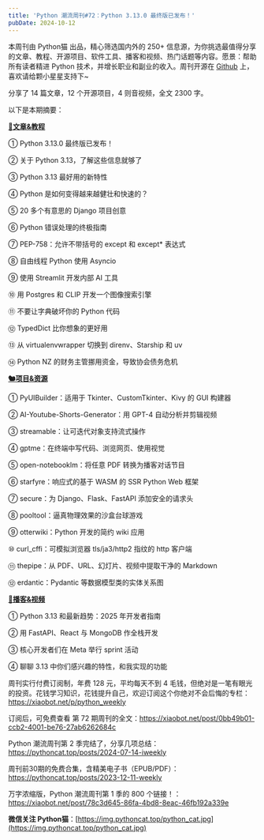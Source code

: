 ```yaml
---
title: 'Python 潮流周刊#72：Python 3.13.0 最终版已发布！'
pubDate: 2024-10-12
---
```


本周刊由 Python猫 出品，精心筛选国内外的 250+ 信息源，为你挑选最值得分享的文章、教程、开源项目、软件工具、播客和视频、热门话题等内容。愿景：帮助所有读者精进 Python 技术，并增长职业和副业的收入。周刊开源在 [Github](https://github.com/chinesehuazhou/python-weekly) 上，喜欢请给颗小星星支持下~

分享了 14 篇文章，12 个开源项目，4 则音视频，全文 2300 字。

以下是本期摘要： 

**[🦄文章&教程](https://xiaobot.net/p/python_weekly)** 


① Python 3.13.0 最终版已发布！

② 关于 Python 3.13，了解这些信息就够了

③ Python 3.13 最好用的新特性

④ Python 是如何变得越来越健壮和快速的？

⑤ 20 多个有意思的 Django 项目创意

⑥ Python 错误处理的终极指南

⑦ PEP-758：允许不带括号的 except 和 except\* 表达式

⑧ 自由线程 Python 使用 Asyncio

⑨ 使用 Streamlit 开发内部 AI 工具

⑩ 用 Postgres 和 CLIP 开发一个图像搜索引擎

⑪ 不要让字典破坏你的 Python 代码

⑫ TypedDict 比你想象的更好用

⑬ 从 virtualenvwrapper 切换到 direnv、Starship 和 uv

⑭ Python NZ 的财务主管挪用资金，导致协会债务危机

**[🐿️项目&资源](https://xiaobot.net/p/python_weekly)** 


① PyUIBuilder：适用于 Tkinter、CustomTkinter、Kivy 的 GUI 构建器

② AI-Youtube-Shorts-Generator：用 GPT-4 自动分析并剪辑视频

③ streamable：让可迭代对象支持流式操作

④ gptme：在终端中写代码、浏览网页、使用视觉

⑤ open-notebooklm：将任意 PDF 转换为播客对话节目

⑥ starfyre：响应式的基于 WASM 的 SSR Python Web 框架

⑦ secure：为 Django、Flask、FastAPI 添加安全的请求头

⑧ pooltool：逼真物理效果的沙盒台球游戏

⑨ otterwiki：Python 开发的简约 wiki 应用

⑩ curl_cffi：可模拟浏览器 tls/ja3/http2 指纹的 http 客户端

⑪ thepipe：从 PDF、URL、幻灯片、视频中提取干净的 Markdown

⑫ erdantic：Pydantic 等数据模型类的实体关系图

**[🐢播客&视频](https://xiaobot.net/p/python_weekly)** 


① Python 3.13 和最新趋势：2025 年开发者指南

② 用 FastAPI、React 与 MongoDB 作全栈开发

③ 核心开发者们在 Meta 举行 sprint 活动

④ 聊聊 3.13 中你们感兴趣的特性，和我实现的功能



周刊实行付费订阅制，年费 128 元，平均每天不到 4 毛钱，但绝对是一笔有眼光的投资。花钱学习知识，花钱提升自己，欢迎订阅这个你绝对不会后悔的专栏：https://xiaobot.net/p/python_weekly 

订阅后，可免费查看 第 72 期周刊的全文：https://xiaobot.net/post/0bb49b01-ccb2-4001-be76-27ab6262684c

Python 潮流周刊第 2 季完结了，分享几项总结：https://pythoncat.top/posts/2024-07-14-iweekly 

周刊前30期的免费合集，含精美电子书（EPUB/PDF）：https://pythoncat.top/posts/2023-12-11-weekly 

万字浓缩版，Python 潮流周刊第 1 季的 800 个链接！：https://xiaobot.net/post/78c3d645-86fa-4bd8-8eac-46fb192a339e 

**微信关注 Python猫**：[https://img.pythoncat.top/python_cat.jpg](https://img.pythoncat.top/python_cat.jpg) 
